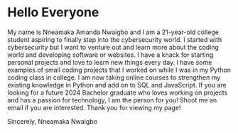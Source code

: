 # Hello Everyone 
My name is Nneamaka Amanda Nwaigbo and I am a 21-year-old college student aspiring to finally step into the cybersecurity world. I started with cybersecurity but I want to venture out and learn more about the coding world and developing software or websites. I have a knack for starting personal projects and love to learn new things every day. I have some examples of small coding projects that I worked on while I was in my Python coding class in college. I am now taking online courses to strengthen my existing knowledge in Python and add on to SQL and JavaScript. If you are looking for a future 2024 Bachelor graduate who loves working on projects and has a passion for technology, I am the person for you! Shoot me an email if you are interested. Thank you for viewing my page!

Sincerely, 
Nneamaka Nwaigbo
